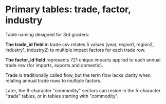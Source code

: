 # Primary tables: trade, factor, industry

Table naming designed for 3rd graders:

**The trade_id field** in trade.csv relates 5 values (year, region1, region2, industry1, industry2) to multiple impact factors for each trade row.

**The factor_id field** represents 721 unique impacts applied to each annual trade row (for imports, exports and domestic).

Trade is traditionally called flow, but the term flow lacks clarity when relating annual trade rows to multiple factors.

Later, the 6-character "commodity" sectors can reside in the 5-character "trade" tables, or in tables starting with "commodity".

<!--
### File clean-up ran. This csv output needs to be updated in the .py scripts.

find . -type f -name "factors.csv" -execdir mv {} factor.csv \;
find . -type f -name "industries.csv" -execdir mv {} industry.csv \;
find . -type f -name "industryflow.csv" -execdir mv {} trade.csv \;
find . -type f -name "trade_factors.csv" -execdir mv {} trade_factor.csv \;
find . -type f -name "trade_impacts.csv" -execdir mv {} trade_impact.csv \;
find . -type f -name "trade_resources.csv" -execdir mv {} trade_resource.csv \;
find . -type f -name "trade_materials.csv" -execdir mv {} trade_material.csv \;

find . -type f -name "trade_factors_lite.csv" -delete
find . -type f -name "industryflow_factor.csv" -delete
find . -type f -name "industryflow_finaldemand.csv" -delete

industryflow_factor-DELETE.py, 
If we retain, activate trade_id (was flow_id) and omit the factor_name column
-->

